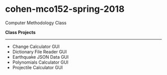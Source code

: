 # cohen-mco152-spring-2018
Computer Methodology Class

**Class Projects**
***
* Change Calculator GUI
* Dictionary File Reader GUI
* Earthquake JSON Data GUI
* Polynomials Calculator GUI
* Projectile Calculator GUI
